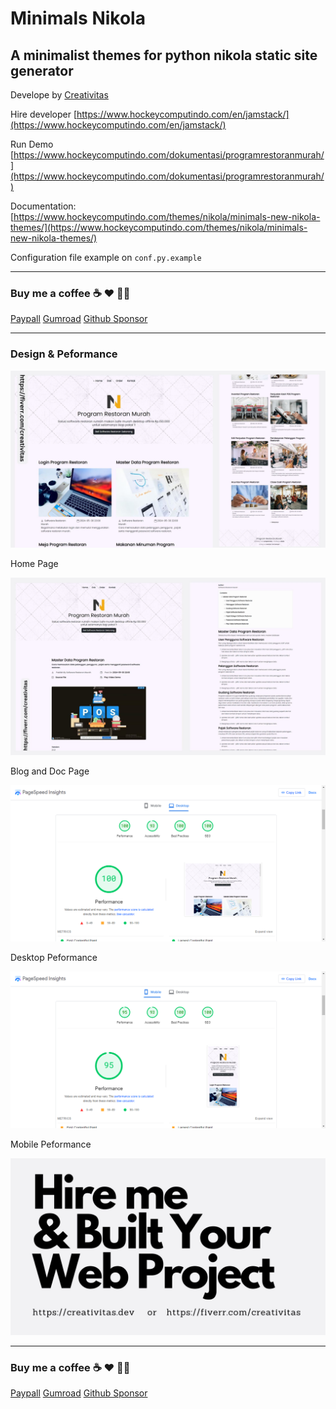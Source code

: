 # Minimals Nikola

## A minimalist themes for python nikola static site generator

Develope by [Creativitas](https://creativitas.dev)

Hire developer [https://www.hockeycomputindo.com/en/jamstack/](https://www.hockeycomputindo.com/en/jamstack/)

Run Demo [https://www.hockeycomputindo.com/dokumentasi/programrestoranmurah/](https://www.hockeycomputindo.com/dokumentasi/programrestoranmurah/)

Documentation: [https://www.hockeycomputindo.com/themes/nikola/minimals-new-nikola-themes/](https://www.hockeycomputindo.com/themes/nikola/minimals-new-nikola-themes/)

Configuration file example on `conf.py.example`

-----------------------------------------------------------

### Buy me a coffee ☕️ ❤️  ✌🏻 

[Paypall](https://www.paypal.com/cgi-bin/webscr?cmd=_s-xclick&hosted_button_id=JVZVXBC4N9DAN) [Gumroad](https://creativitaz.gumroad.com/l/coffee) [Github Sponsor](https://github.com/sponsors/mesinkasir)

-----------------------------------------------------------

### Design & Peformance

![Get Nikola Themes](assets/img/minimals.jpg)

Home Page

![Get Nikola Themes](assets/img/minimals1.jpg)

Blog and Doc Page

![Get Nikola Themes](assets/img/desktops.png)

Desktop Peformance

![Get Nikola Themes](assets/img/mobiles.png)

Mobile Peformance

![Get Nikola Themes](assets/img/hire.jpg)


-----------------------------------------------------------

### Buy me a coffee ☕️ ❤️  ✌🏻 

[Paypall](https://www.paypal.com/cgi-bin/webscr?cmd=_s-xclick&hosted_button_id=JVZVXBC4N9DAN) [Gumroad](https://creativitaz.gumroad.com/l/coffee) [Github Sponsor](https://github.com/sponsors/mesinkasir)



